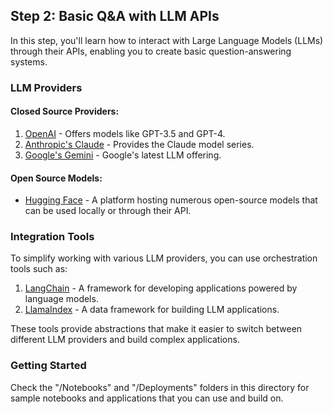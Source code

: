 ## Step 2: Basic Q&A with LLM APIs

In this step, you'll learn how to interact with Large Language Models (LLMs) through their APIs, enabling you to create basic question-answering systems.

### LLM Providers

#### Closed Source Providers:
1. [OpenAI](https://platform.openai.com/docs/overview) - Offers models like GPT-3.5 and GPT-4.
2. [Anthropic's Claude](https://docs.anthropic.com/en/docs/welcome) - Provides the Claude model series.
3. [Google's Gemini](https://ai.google.dev/gemini-api/docs) - Google's latest LLM offering.

#### Open Source Models:
- [Hugging Face](https://huggingface.co/) - A platform hosting numerous open-source models that can be used locally or through their API.

### Integration Tools

To simplify working with various LLM providers, you can use orchestration tools such as:

1. [LangChain](https://python.langchain.com/v0.2/docs/introduction/) - A framework for developing applications powered by language models.
2. [LlamaIndex](https://www.llamaindex.ai/) - A data framework for building LLM applications.

These tools provide abstractions that make it easier to switch between different LLM providers and build complex applications.

### Getting Started

Check the "/Notebooks" and "/Deployments" folders in this directory for sample notebooks and applications that you can use and build on.